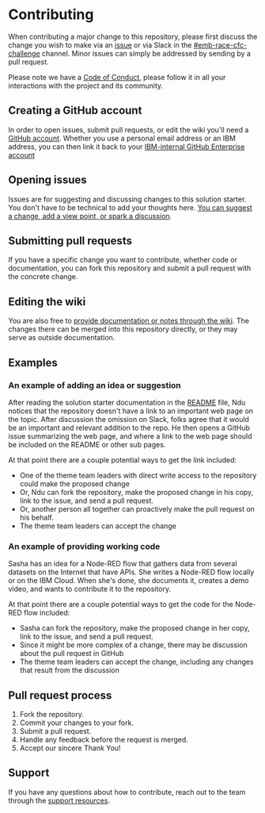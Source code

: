 # Contributing

When contributing a major change to this repository, please first discuss the 
change you wish to make via an [issue](issues) or via Slack in the 
[#emb-race-cfc-challenge](https://slack.com/app_redirect?channel=emb-race-cfc-challenge) 
channel. Minor issues can simply be addressed by sending by a pull request.

Please note we have a [Code of Conduct](CODE_OF_CONDUCT.md), please follow it 
in all your interactions with the project and its community.

## Creating a GitHub account

In order to open issues, submit pull requests, or edit the wiki you'll need a
[GitHub account](https://github.com/join). Whether you use a personal email
address or an IBM address, you can then link it back to your 
[IBM-internal GitHub Enterprise account][internal]

## Opening issues

Issues are for suggesting and discussing changes to this solution starter. 
You don't have to be technical to add your thoughts here. 
[You can suggest a change, add a view point, or spark a discussion](issues).

## Submitting pull requests

If you have a specific change you want to contribute, whether code or 
documentation, you can fork this repository and submit a pull request with 
the concrete change.

## Editing the wiki

You are also free to [provide documentation or notes through the wiki](wiki).
The changes there can be merged into this repository directly, or they may
serve as outside documentation.

## Examples

### An example of adding an idea or suggestion 

After reading the solution starter documentation in the [README](README.md)
file, Ndu notices that the repository doesn't have a link to an important web
page on the topic. After discussion the omission on Slack, folks agree that
it would be an important and relevant addition to the repo. He then opens a
GitHub issue summarizing the web page, and where a link to the web page should
be included on the README or other sub pages. 

At that point there are a couple potential ways to get the link included:
* One of the theme team leaders with direct write access to the repository
could make the proposed change
* Or, Ndu can fork the repository, make the proposed change in his copy,
link to the issue, and send a pull request.
* Or, another person all together can proactively make the pull request on
his behalf.
* The theme team leaders can accept the change

### An example of providing working code

Sasha has an idea for a Node-RED flow that gathers data from several datasets
on the Internet that have APIs. She writes a Node-RED flow locally or on the
IBM Cloud. When she's done, she documents it, creates a demo video, and wants
to contribute it to the repository.

At that point there are a couple potential ways to get the code for the 
Node-RED flow included:
* Sasha can fork the repository, make the proposed change in her copy, link to
the issue, and send a pull request.
* Since it might be more complex of a change, there may be discussion about
the pull request in GitHub
* The theme team leaders can accept the change, including any changes that
result from the discussion

## Pull request process

1. Fork the repository. 
2. Commit your changes to your fork. 
3. Submit a pull request.
4. Handle any feedback before the request is merged.
5. Accept our sincere Thank You!

## Support

If you have any questions about how to contribute, reach out to the team
through the [support resources](SUPPORT.md).

[internal]: https://gh-user-map.dal1a.cirrus.ibm.com/
